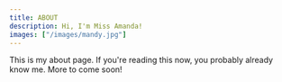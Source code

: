 ```yaml
---
title: ABOUT
description: Hi, I'm Miss Amanda!
images: ["/images/mandy.jpg"]
---
```



This is my about page. If you're reading this now, you probably already know me. More to come soon!
